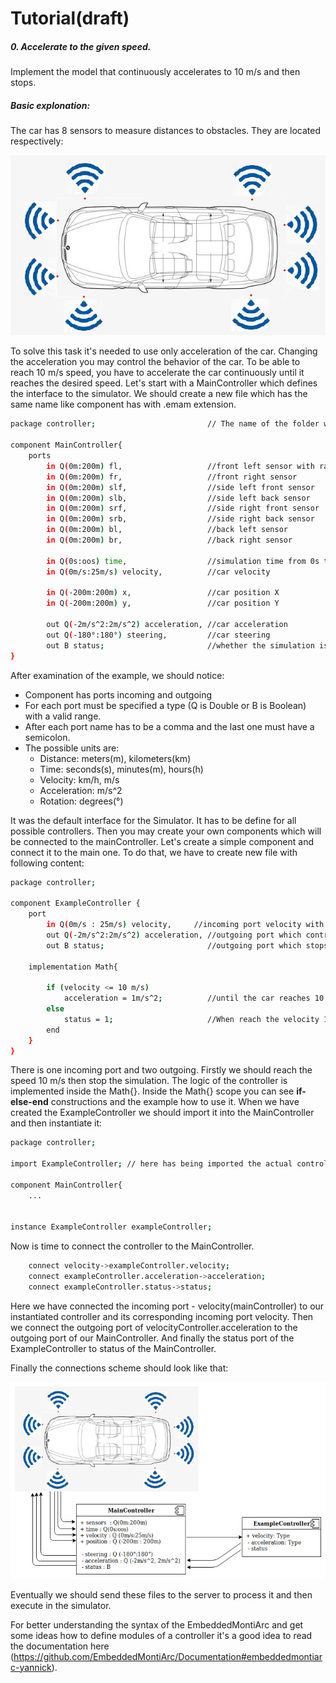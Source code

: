 # Tutorial(draft)

##### 0. Accelerate to the given speed.
Implement the model that continuously accelerates to 10 m/s and then stops.
    
##### Basic explonation:
The car has 8 sensors to measure distances to obstacles. They are located respectively: 

![alt text](../tutorialText/car-with-sensors.jpg)

To solve this task it's needed to use only acceleration of the car. Changing the acceleration you may control the behavior of the car. To be able to reach 10 m/s speed, you have to accelerate the car continuously until it reaches the desired speed. Let's start with a MainController which defines the interface to the simulator. We should create a new file which has the same name like component has with .emam extension.

```sh
package controller;                         // The name of the folder where all .emam files are located.

component MainController{
    ports                                   
        in Q(0m:200m) fl,                   //front left sensor with range from 0 meters to 200 meters
        in Q(0m:200m) fr,                   //front right sensor
        in Q(0m:200m) slf,                  //side left front sensor
        in Q(0m:200m) slb,                  //side left back sensor
        in Q(0m:200m) srf,                  //side right front sensor
        in Q(0m:200m) srb,                  //side right back sensor
        in Q(0m:200m) bl,                   //back left sensor
        in Q(0m:200m) br,                   //back right sensor

        in Q(0s:oos) time,                  //simulation time from 0s to infinity
        in Q(0m/s:25m/s) velocity,          //car velocity

        in Q(-200m:200m) x,                 //car position X
        in Q(-200m:200m) y,                 //car position Y

        out Q(-2m/s^2:2m/s^2) acceleration, //car acceleration 
        out Q(-180°:180°) steering,         //car steering
        out B status;                       //whether the simulation is still running
}
```
After examination of the example, we should notice:
- Component has ports incoming and outgoing
- For each port must be specified a type (Q is Double or B is Boolean) with a valid range.
- After each port name has to be a comma and the last one must have a semicolon.
- The possible units are:
    - Distance: meters(m), kilometers(km)
    - Time: seconds(s), minutes(m), hours(h)
    - Velocity: km/h, m/s
    - Acceleration: m/s^2
    - Rotation: degrees(°)

It was the default interface for the Simulator. It has to be define for all possible controllers. Then you may create your own components which will be connected to the mainController. Let's create a simple component and connect it to the main one. To do that, we have to create new file with following content:

```sh
package controller;

component ExampleController {
	port
		in Q(0m/s : 25m/s) velocity,     //incoming port velocity with given range
		out Q(-2m/s^2:2m/s^2) acceleration, //outgoing port which controls the acceleration of the car
		out B status;                       //outgoing port which stops the simulation process

	implementation Math{
		
		if (velocity <= 10 m/s)
    	    acceleration = 1m/s^2;          //until the car reaches 10 m/s accelerate with 1m/s^2
    	else
    		status = 1;                     //When reach the velocity 10 m/s -> stop the simulation //Should be TRUE instead of 1
        end
	}
}
```

There is one incoming port and two outgoing. Firstly we should reach the speed 10 m/s then stop the simulation. The logic of the controller is implemented inside the Math{}. Inside the Math{} scope you can see __if-else-end__ constructions and the example how to use it.
When we have created the ExampleController we should import it into the MainController and then instantiate it:

```sh
package controller;

import ExampleController; // here has being imported the actual controller

component MainController{ 
    ...


instance ExampleController exampleController;

```
Now is time to connect the controller to the MainController.

```sh
    connect velocity->exampleController.velocity;
    connect exampleController.acceleration->acceleration;
    connect exampleController.status->status;
```

Here we have connected the incoming port - velocity(mainController) to our instantiated controller and its corresponding incoming port velocity. Then we connect the outgoing port of velocityController.acceleration to the outgoing port of our MainController. And finally the status port of the ExampleController to status of the MainController.

Finally the connections scheme should look like that:

![alt text](../tutorialText/car-with-controller.png)

Eventually we should send these files to the server to process it and then execute in the simulator.

For better understanding the syntax of the EmbeddedMontiArc and get some ideas how to define modules of a controller it's a good idea to read the documentation here (https://github.com/EmbeddedMontiArc/Documentation#embeddedmontiarc-yannick).

